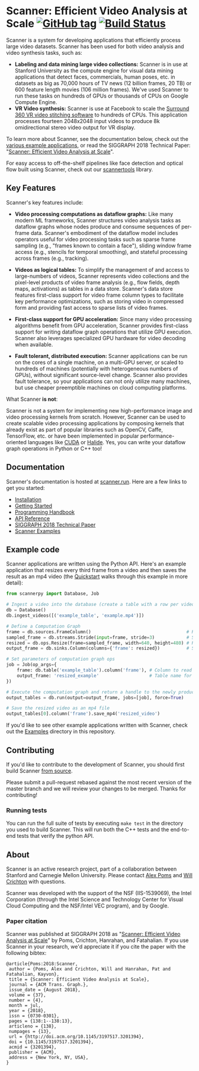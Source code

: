 # Scanner: Efficient Video Analysis at Scale [![GitHub tag](https://img.shields.io/github/tag/scanner-research/scanner.svg)](https://GitHub.com/scanner-research/scanner/tags/) [![Build Status](https://travis-ci.org/scanner-research/scanner.svg?branch=master)](https://travis-ci.org/scanner-research/scanner) #

Scanner is a system for developing applications that efficiently process large video datasets. Scanner has been used for both video analysis and video synthesis tasks, such as:
* **Labeling and data mining large video collections:** Scanner is in use at Stanford University as the compute engine for visual data mining applications that detect faces, commercials, human poses, etc. in datasets as big as 70,000 hours of TV news (12 billion frames, 20 TB) or 600 feature length movies (106 million frames).  We've used Scanner to run these tasks on hundreds of GPUs or thousands of CPUs on Google Compute Engine.
* **VR Video synthesis:** Scanner is use at Facebook to scale the [Surround 360 VR video stitching software](https://github.com/scanner-research/Surround360) to hundreds of CPUs. This application processes fourteen 2048x2048 input videos to produce 8k omidirectional stereo video output for VR display.

To learn more about Scanner, see the documentation below, check out the [various example applications](https://github.com/scanner-research/scanner/tree/master/examples), or read the SIGGRAPH 2018 Technical Paper: "[Scanner: Efficient Video Analysis at Scale](http://graphics.stanford.edu/papers/scanner/scanner_sig18.pdf)".

For easy access to off-the-shelf pipelines like face detection and optical flow built using Scanner, check out our [scannertools](https://github.com/scanner-research/scannertools) library.

## Key Features

Scanner's key features include:

* **Video processing computations as dataflow graphs:** Like many modern ML frameworks, Scanner structures video analysis tasks as dataflow graphs whose nodes produce and consume sequences of per-frame data. Scanner's embodiment of the dataflow model includes operators useful for video processing tasks such as sparse frame sampling (e.g., "frames known to contain a face"), sliding window frame access (e.g., stencils for temporal smoothing), and stateful processing across frames (e.g., tracking).

* **Videos as logical tables:** To simplify the management of and access to large-numbers of videos, Scanner represents video collections and the pixel-level products of video frame analysis (e.g., flow fields, depth maps, activations) as tables in a data store. Scanner's data store features first-class support for video frame column types to facilitate key performance optimizations, such as storing video in compressed form and providing fast access to sparse lists of video frames.

* **First-class support for GPU acceleration:** Since many video processing algorithms benefit from GPU acceleration, Scanner provides first-class support for writing dataflow graph operations that utilize GPU execution. Scanner also leverages specialized GPU hardware for video decoding when available.

* **Fault tolerant, distributed execution:** Scanner applications can be run on the cores of a single machine, on a multi-GPU server, or scaled to hundreds of machines (potentially with heterogeneous numbers of GPUs), without significant source-level change.  Scanner also provides fault tolerance, so your applications can not only utilize many machines, but use cheaper preemptible machines on cloud computing platforms.

What Scanner __is not__:

Scanner is not a system for implementing new high-performance image and video processing kernels from scratch.  However, Scanner can be used to create scalable video processing applications by composing kernels that already exist as part of popular libraries such as OpenCV, Caffe, TensorFlow, etc. or have been implemented in popular performance-oriented languages like [CUDA](https://developer.nvidia.com/cuda-zone) or [Halide](http://halide-lang.org/).  Yes, you can write your dataflow graph operations in Python or C++ too!

## Documentation

Scanner's documentation is hosted at [scanner.run](http://scanner.run). Here
are a few links to get you started:

* [Installation](http://scanner.run/installation.html)
* [Getting Started](http://scanner.run/getting-started.html)
* [Programming Handbook](http://scanner.run/programming-handbook.html)
* [API Reference](http://scanner.run/api.html)
* [SIGGRAPH 2018 Technical Paper](http://graphics.stanford.edu/papers/scanner/scanner_sig18.pdf)
* [Scanner Examples](https://github.com/scanner-research/scanner/tree/master/examples)

## Example code

Scanner applications are written using the Python API. Here's an example
application that resizes every third frame from a video and then saves the result as an mp4 video (the
[Quickstart](http://scanner.run/quickstart.html) walks through this
example in more detail):

```python
from scannerpy import Database, Job

# Ingest a video into the database (create a table with a row per video frame)
db = Database()
db.ingest_videos([('example_table', 'example.mp4')])

# Define a Computation Graph
frame = db.sources.FrameColumn()                                    # Read input frames from database
sampled_frame = db.streams.Stride(input=frame, stride=3)            # Select every third frame
resized = db.ops.Resize(frame=sampled_frame, width=640, height=480) # Resize input frames
output_frame = db.sinks.Column(columns={'frame': resized})          # Save resized frames as new video

# Set parameters of computation graph ops
job = Job(op_args={
    frame: db.table('example_table').column('frame'), # Column to read input frames from
    output_frame: 'resized_example'                   # Table name for computation output
})

# Execute the computation graph and return a handle to the newly produced tables
output_tables = db.run(output=output_frame, jobs=[job], force=True)

# Save the resized video as an mp4 file
output_tables[0].column('frame').save_mp4('resized_video')
```

If you'd like to see other example applications written with Scanner, check
out the [Examples](https://github.com/scanner-research/scanner/tree/master/examples)
directory in this repository.

## Contributing

If you'd like to contribute to the development of Scanner, you should first
build Scanner [from source](http://scanner.run/from_source.html).

Please submit a pull-request rebased against the most recent version of the
master branch and we will review your changes to be merged. Thanks for
contributing!

### Running tests
You can run the full suite of tests by executing `make test` in the directory
you used to build Scanner. This will run both the C++ tests and the end-to-end
tests that verify the python API.

## About
Scanner is an active research project, part of a collaboration between Stanford and Carnegie Mellon University. Please contact [Alex Poms](https://github.com/apoms) and [Will Crichton](https://github.com/willcrichton) with questions.

Scanner was developed with the support of the NSF (IIS-1539069), the Intel Corporation (through the Intel Science and Technology Center for Visual Cloud Computing and the NSF/Intel VEC program), and by Google.

### Paper citation
Scanner was published at SIGGRAPH 2018 as "[Scanner: Efficient Video Analysis at Scale](http://graphics.stanford.edu/papers/scanner/scanner_sig18.pdf)" by Poms, Crichton, Hanrahan, and Fatahalian. If you use Scanner in your research, we'd appreciate it if you cite the paper with the following bibtex:
```
@article{Poms:2018:Scanner,
 author = {Poms, Alex and Crichton, Will and Hanrahan, Pat and Fatahalian, Kayvon},
 title = {Scanner: Efficient Video Analysis at Scale},
 journal = {ACM Trans. Graph.},
 issue_date = {August 2018},
 volume = {37},
 number = {4},
 month = jul,
 year = {2018},
 issn = {0730-0301},
 pages = {138:1--138:13},
 articleno = {138},
 numpages = {13},
 url = {http://doi.acm.org/10.1145/3197517.3201394},
 doi = {10.1145/3197517.3201394},
 acmid = {3201394},
 publisher = {ACM},
 address = {New York, NY, USA},
} 
```

